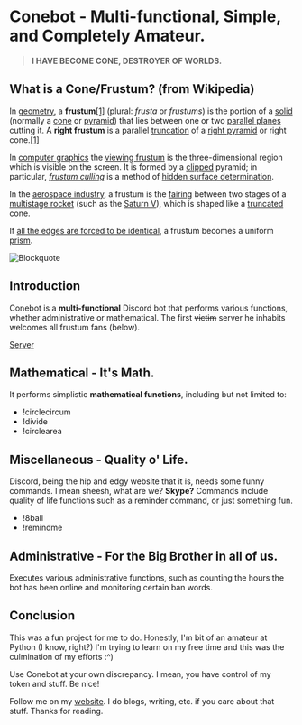 # Conebot - Multi-functional, Simple, and Completely Amateur.
> **I HAVE BECOME CONE, DESTROYER OF WORLDS.**
## What is a Cone/Frustum? (from Wikipedia)
In  [geometry](https://en.wikipedia.org/wiki/Geometry "Geometry"), a  **frustum**[[1]](https://en.wikipedia.org/wiki/Frustum#endnote_1)  (plural:  _frusta_  or  _frustums_) is the portion of a  [solid](https://en.wikipedia.org/wiki/Polyhedron "Polyhedron")  (normally a  [cone](https://en.wikipedia.org/wiki/Cone_(geometry) "Cone (geometry)")  or  [pyramid](https://en.wikipedia.org/wiki/Pyramid_(geometry) "Pyramid (geometry)")) that lies between one or two  [parallel planes](https://en.wikipedia.org/wiki/Parallel_planes "Parallel planes")  cutting it. A  **right frustum**  is a parallel  [truncation](https://en.wikipedia.org/wiki/Truncation_(geometry) "Truncation (geometry)")  of a  [right pyramid](https://en.wikipedia.org/wiki/Right_pyramid "Right pyramid")  or right cone.[[1]](https://en.wikipedia.org/wiki/Frustum#cite_note-1)

In  [computer graphics](https://en.wikipedia.org/wiki/Computer_graphics "Computer graphics")  the  [viewing frustum](https://en.wikipedia.org/wiki/Viewing_frustum "Viewing frustum")  is the three-dimensional region which is visible on the screen. It is formed by a  [clipped](https://en.wikipedia.org/wiki/Clipping_(computer_graphics) "Clipping (computer graphics)")  pyramid; in particular,  _[frustum culling](https://en.wikipedia.org/wiki/Frustum_culling "Frustum culling")_  is a method of  [hidden surface determination](https://en.wikipedia.org/wiki/Hidden_surface_determination "Hidden surface determination").

In the  [aerospace industry](https://en.wikipedia.org/wiki/Aerospace_industry "Aerospace industry"), a frustum is the  [fairing](https://en.wikipedia.org/wiki/Payload_fairing "Payload fairing")  between two stages of a  [multistage rocket](https://en.wikipedia.org/wiki/Multistage_rocket "Multistage rocket")  (such as the  [Saturn V](https://en.wikipedia.org/wiki/Saturn_V "Saturn V")), which is shaped like a  [truncated](https://en.wikipedia.org/wiki/Truncation_(geometry) "Truncation (geometry)")  cone.

If  [all the edges are forced to be identical](https://en.wikipedia.org/wiki/Isotoxal_figure "Isotoxal figure"), a frustum becomes a uniform  [prism](https://en.wikipedia.org/wiki/Prism_(geometry) "Prism (geometry)").

![Blockquote](https://i.redd.it/mcn803senha11.gif)
## Introduction
Conebot is a **multi-functional** Discord bot that performs various functions, whether administrative or mathematical. The first ~~victim~~ server he inhabits welcomes all frustum fans (below).

[Server](https://discord.gg/n4QmcCc)
## Mathematical - It's Math.
It performs simplistic **mathematical functions**, including but not limited to:
- !circlecircum
- !divide
- !circlearea

## Miscellaneous - Quality o' Life.
Discord, being the hip and edgy website that it is, needs some funny commands. I mean sheesh, what are we? **Skype?** Commands include quality of life functions such as a reminder command, or just something fun.
- !8ball
- !remindme

## Administrative - For the Big Brother in all of us.
Executes various administrative functions, such as counting the hours the bot has been online and monitoring certain ban words.
## Conclusion
This was a fun project for me to do. Honestly, I'm bit of an amateur at Python (I know, right?) I'm trying to learn on my free time and this was the culmination of my efforts :^)

Use Conebot at your own discrepancy. I mean, you have control of my token and stuff. Be nice! 

Follow me on my [website](http://tanchris.com/). I do blogs, writing, etc. if you care about that stuff. Thanks for reading.

